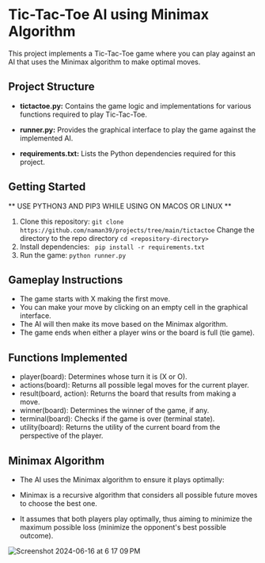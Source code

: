 # Tic-Tac-Toe AI using Minimax Algorithm

This project implements a Tic-Tac-Toe game where you can play against an AI that uses the Minimax algorithm to make optimal moves.

## Project Structure

* **tictactoe.py:** Contains the game logic and implementations for various functions required to play Tic-Tac-Toe.

* **runner.py:**  Provides the graphical interface to play the game against the implemented AI.

* **requirements.txt:** Lists the Python dependencies required for this project.

## Getting Started
** USE PYTHON3 AND PIP3 WHILE USING ON MACOS OR LINUX **

1. Clone this repository:
```git clone https://github.com/naman39/projects/tree/main/tictactoe```
Change the directory to the repo directory
```cd <repository-directory>```
3. Install dependencies:
``` pip install -r requirements.txt```
4. Run the game:
```python runner.py```

## Gameplay Instructions
* The game starts with X making the first move.
* You can make your move by clicking on an empty cell in the graphical interface.
* The AI will then make its move based on the Minimax algorithm.
* The game ends when either a player wins or the board is full (tie game).

## Functions Implemented
* player(board): Determines whose turn it is (X or O).
* actions(board): Returns all possible legal moves for the current player.
* result(board, action): Returns the board that results from making a move.
* winner(board): Determines the winner of the game, if any.
* terminal(board): Checks if the game is over (terminal state).
* utility(board): Returns the utility of the current board from the perspective of the player.

## Minimax Algorithm
* The AI uses the Minimax algorithm to ensure it plays optimally:

* Minimax is a recursive algorithm that considers all possible future moves to choose the best one.
* It assumes that both players play optimally, thus aiming to minimize the maximum possible loss (minimize the opponent's best possible outcome).

![Screenshot 2024-06-16 at 6 17 09 PM](https://github.com/naman39/projects/assets/59209974/05b63425-ffe4-47df-8046-bf2af6cfd4c0)
